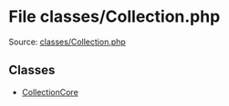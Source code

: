 File classes/Collection.php
=========

Source: [classes/Collection.php](https://github.com/PrestaShop/PrestaShop/blob/1.5.6.2/classes/Collection.php)


Classes
-------

* [CollectionCore](class.CollectionCore.md)

